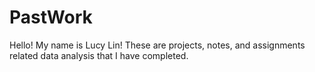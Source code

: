 # PastWork
Hello! My name is Lucy Lin!
These are projects, notes, and assignments related data analysis that I have completed. 
